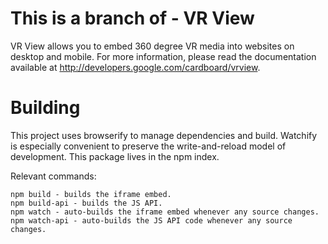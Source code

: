 



This is a branch of - VR View
=======

VR View allows you to embed 360 degree VR media into websites on desktop and
mobile. For more information, please read the documentation available at
<http://developers.google.com/cardboard/vrview>.

# Building

This project uses browserify to manage dependencies and build.  Watchify is
especially convenient to preserve the write-and-reload model of development.
This package lives in the npm index.

Relevant commands:

    npm build - builds the iframe embed.
    npm build-api - builds the JS API.
    npm watch - auto-builds the iframe embed whenever any source changes.
    npm watch-api - auto-builds the JS API code whenever any source changes.
